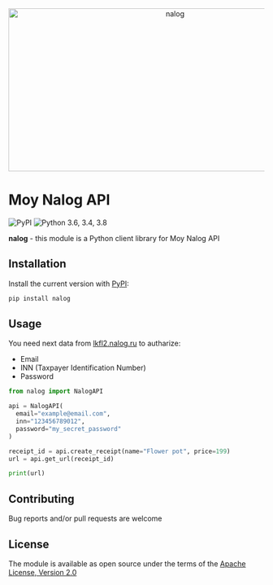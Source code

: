 <div align="center">
<img src="https://socialify.git.ci/TimNekk/nalog/image?description=1&forks=1&issues=1&language=1&logo=https%3A%2F%2Fstatic.tildacdn.com%2Ftild3538-3137-4233-b035-306537633465%2F_.png&owner=1&pulls=1&stargazers=1" alt="nalog" width="640" height="320" />
</div>

# Moy Nalog API

![PyPI](https://img.shields.io/pypi/v/nalog?color=orange) ![Python 3.6, 3.4, 3.8](https://img.shields.io/pypi/pyversions/nalog?color=blueviolet)

**nalog** - this module is a Python client library for Moy Nalog API

## Installation

Install the current version with [PyPI](https://pypi.org/project/nalog/):

```bash
pip install nalog
```

## Usage

You need next data from [lkfl2.nalog.ru](https://lkfl2.nalog.ru/lkfl/login) to autharize:
- Email
- INN (Taxpayer Identification Number)
- Password

```python
from nalog import NalogAPI

api = NalogAPI(
  email="example@email.com",
  inn="123456789012",
  password="my_secret_password"
)

receipt_id = api.create_receipt(name="Flower pot", price=199)
url = api.get_url(receipt_id)

print(url)
```

## Contributing

Bug reports and/or pull requests are welcome


## License

The module is available as open source under the terms of the [Apache License, Version 2.0](https://opensource.org/licenses/Apache-2.0)
